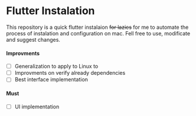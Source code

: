 # Flutter Instalation 

This repository is a quick flutter instalaion ~~for lazies~~ for me to automate the process of instalation and configuration on mac. Fell free to use, modificate and suggest changes.

#### Improvments
- [ ] Generalization to apply to Linux to
- [ ] Improvments on verify already dependencies
- [ ] Best interface implementation

#### Must
- [ ] UI implementation
